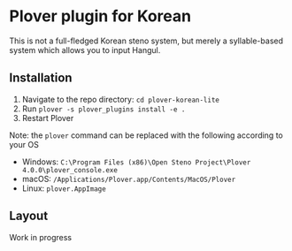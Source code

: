 # Plover plugin for Korean
This is not a full-fledged Korean steno system, but merely a syllable-based system which allows you to input Hangul. 

## Installation
1. Navigate to the repo directory: `cd plover-korean-lite`
2. Run `plover -s plover_plugins install -e .`
3. Restart Plover

Note: the `plover` command can be replaced with the following according to your OS
* Windows: `C:\Program Files (x86)\Open Steno Project\Plover 4.0.0\plover_console.exe`
* macOS: `/Applications/Plover.app/Contents/MacOS/Plover`
* Linux: `plover.AppImage`

## Layout
Work in progress
